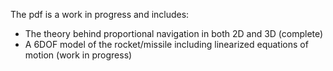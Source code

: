 The pdf is a work in progress and includes:
 - The theory behind proportional navigation in both 2D and 3D (complete)
 - A 6DOF model of the rocket/missile including linearized equations of motion (work in progress)

